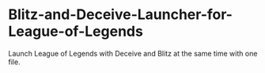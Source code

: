 # Blitz-and-Deceive-Launcher-for-League-of-Legends
Launch League of Legends with Deceive and Blitz at the same time with one file.
